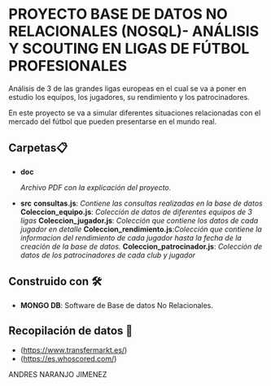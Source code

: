 # PROYECTO BASE DE DATOS NO RELACIONALES (NOSQL)- ANÁLISIS Y SCOUTING EN LIGAS DE FÚTBOL PROFESIONALES

Análisis de 3 de las grandes ligas europeas en el cual se va a poner en estudio los equipos, los jugadores, su rendimiento y los patrocinadores.

En este proyecto se va a simular diferentes situaciones relacionadas con el mercado del fútbol que pueden presentarse en el mundo real.  

## Carpetas📋

* **doc**

    _Archivo PDF con la explicación del proyecto._ 


* **src**
    **consultas.js**: _Contiene las consultas realizadas en la base de datos_
    **Coleccion_equipo.js**: _Colección de datos de diferentes equipos de 3 ligas_
    **Coleccion_jugador.js**: _Colección que contiene los datos de cada jugador en detalle_
    **Coleccion_rendimiento.js**:_Colección que contiene la informacion del rendimiento de cada jugador hasta la fecha de la creación de la base de datos._
    **Coleccion_patrocinador.js**: _Colección de datos de los patrocinadores de cada club y jugador_

## Construido con 🛠️

* **MONGO DB**: Software de Base de datos No Relacionales.

## Recopilación de datos 📖

* (https://www.transfermarkt.es/)
* (https://es.whoscored.com/)


ANDRES NARANJO JIMENEZ
